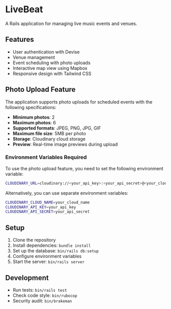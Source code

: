 # LiveBeat

A Rails application for managing live music events and venues.

## Features

- User authentication with Devise
- Venue management
- Event scheduling with photo uploads
- Interactive map view using Mapbox
- Responsive design with Tailwind CSS

## Photo Upload Feature

The application supports photo uploads for scheduled events with the following specifications:

- **Minimum photos**: 2
- **Maximum photos**: 6
- **Supported formats**: JPEG, PNG, JPG, GIF
- **Maximum file size**: 5MB per photo
- **Storage**: Cloudinary cloud storage
- **Preview**: Real-time image previews during upload

### Environment Variables Required

To use the photo upload feature, you need to set the following environment variable:

```bash
CLOUDINARY_URL=cloudinary://<your_api_key>:<your_api_secret>@<your_cloud_name>
```

Alternatively, you can use separate environment variables:

```bash
CLOUDINARY_CLOUD_NAME=your_cloud_name
CLOUDINARY_API_KEY=your_api_key
CLOUDINARY_API_SECRET=your_api_secret
```

## Setup

1. Clone the repository
2. Install dependencies: `bundle install`
3. Set up the database: `bin/rails db:setup`
4. Configure environment variables
5. Start the server: `bin/rails server`

## Development

- Run tests: `bin/rails test`
- Check code style: `bin/rubocop`
- Security audit: `bin/brakeman`
